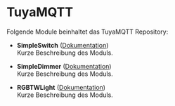 # TuyaMQTT

Folgende Module beinhaltet das TuyaMQTT Repository:

- __SimpleSwitch__ ([Dokumentation](SimpleSwitch))  
	Kurze Beschreibung des Moduls.

- __SimpleDimmer__ ([Dokumentation](SimpleDimmer))  
	Kurze Beschreibung des Moduls.

- __RGBTWLight__ ([Dokumentation](RGBTWLight))  
	Kurze Beschreibung des Moduls.